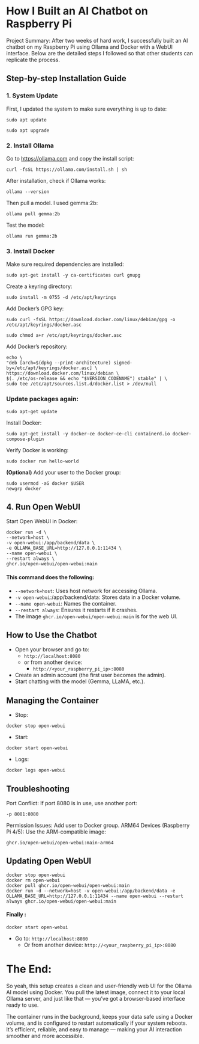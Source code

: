# How I Built an AI Chatbot on Raspberry Pi
Project Summary:
After two weeks of hard work, I successfully built an AI chatbot on my Raspberry Pi using Ollama and Docker with a WebUI interface. Below are the detailed steps I followed so that other students can replicate the process.
## Step-by-step Installation Guide

### 1. System Update
First, I updated the system to make sure everything is up to date:
```
sudo apt update
```
```
sudo apt upgrade
```

### 2. Install Ollama
Go to https://ollama.com and copy the install script:
```
curl -fsSL https://ollama.com/install.sh | sh
```
After installation, check if Ollama works:
```
ollama --version
```
Then pull a model. I used gemma:2b:
```
ollama pull gemma:2b
```
Test the model:
```
ollama run gemma:2b
```
### 3. Install Docker

Make sure required dependencies are installed:
```
sudo apt-get install -y ca-certificates curl gnupg
```
Create a keyring directory:
```
sudo install -m 0755 -d /etc/apt/keyrings
```
Add Docker’s GPG key:
```
sudo curl -fsSL https://download.docker.com/linux/debian/gpg -o /etc/apt/keyrings/docker.asc
```
```
sudo chmod a+r /etc/apt/keyrings/docker.asc
```
Add Docker’s repository:
```
echo \
"deb [arch=$(dpkg --print-architecture) signed-by=/etc/apt/keyrings/docker.asc] \
https://download.docker.com/linux/debian \
$(. /etc/os-release && echo "$VERSION_CODENAME") stable" | \
sudo tee /etc/apt/sources.list.d/docker.list > /dev/null
```
### Update packages again:
```
sudo apt-get update
```
Install Docker:
```
sudo apt-get install -y docker-ce docker-ce-cli containerd.io docker-compose-plugin
```
Verify Docker is working:
```
sudo docker run hello-world
```
**(Optional)** Add your user to the Docker group:
```
sudo usermod -aG docker $USER
newgrp docker
```

## 4. Run Open WebUI

Start Open WebUI in Docker:
```
docker run -d \
--network=host \
-v open-webui:/app/backend/data \
-e OLLAMA_BASE_URL=http://127.0.0.1:11434 \
--name open-webui \
--restart always \
ghcr.io/open-webui/open-webui:main
```

#### This command does the following:
- ```--network=host```: Uses host network for accessing Ollama.
- ```-v open-webui```:/app/backend/data: Stores data in a Docker volume.
- ```--name open-webui```: Names the container.
- ```--restart always```: Ensures it restarts if it crashes.
- The image ```ghcr.io/open-webui/open-webui:main``` is for the web UI.

## How to Use the Chatbot

- Open your browser and go to:
  - ```http://localhost:8080```
  - or from another device:
    - ```http://<your_raspberry_pi_ip>:8080```
- Create an admin account (the first user becomes the admin).
- Start chatting with the model (Gemma, LLaMA, etc.).

## Managing the Container
- Stop:
```
docker stop open-webui
```
- Start:
```
docker start open-webui
```
- Logs:
```
docker logs open-webui
```

## Troubleshooting

Port Conflict: If port 8080 is in use, use another port:
```
-p 8081:8080
```
Permission Issues: Add user to Docker group.
ARM64 Devices (Raspberry Pi 4/5): Use the ARM-compatible image:
```
ghcr.io/open-webui/open-webui:main-arm64
```
## Updating Open WebUI
```
docker stop open-webui
docker rm open-webui
docker pull ghcr.io/open-webui/open-webui:main
docker run -d --network=host -v open-webui:/app/backend/data -e OLLAMA_BASE_URL=http://127.0.0.1:11434 --name open-webui --restart always ghcr.io/open-webui/open-webui:main
```

#### Finally :
```
docker start open-webui
```
- Go to:
```http://localhost:8080```
  - Or from another device:
    ```http://<your_raspberry_pi_ip>:8080```


# The End:

So yeah, this setup creates a clean and user-friendly web UI for the Ollama AI model using Docker. You pull the latest image, connect it to your local Ollama server, and just like that — you’ve got a browser-based interface ready to use.

The container runs in the background, keeps your data safe using a Docker volume, and is configured to restart automatically if your system reboots. It’s efficient, reliable, and easy to manage — making your AI interaction smoother and more accessible.
